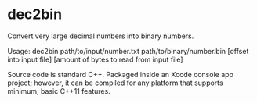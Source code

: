# dec2bin

Convert very large decimal numbers into binary numbers.

Usage: dec2bin path/to/input/number.txt path/to/binary/number.bin [offset into input file] [amount of bytes to read from input file]

Source code is standard C++. Packaged inside an Xcode console app project; however, it can be compiled for any platform that supports minimum, basic C++11 features. 
